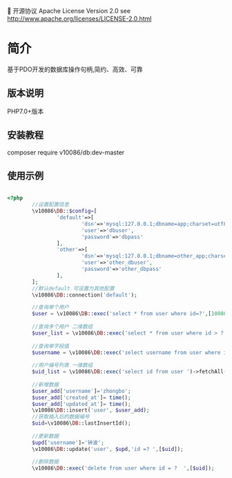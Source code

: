 📃 开源协议 Apache License Version 2.0 see http://www.apache.org/licenses/LICENSE-2.0.html
# 简介

基于PDO开发的数据库操作句柄,简约、高效、可靠 


版本说明
--------------------------------------------------------------------------

PHP7.0+版本

安装教程
--------------------------------------------------------------------------

composer require v10086/db:dev-master

使用示例
--------------------------------------------------------------------------


```php

<?php
        //设置配置信息
        \v10086\DB::$config=[
                'default'=>[
                        'dsn'=>'mysql:127.0.0.1;dbname=app;charset=utf8mb4;collation=utf8mb4_unicode_ci',
                        'user'=>'dbuser',
                        'password'=>'dbpass'
                ],
                'other'=>[
                        'dsn'=>'mysql:127.0.0.1;dbname=other_app;charset=utf8mb4;collation=utf8mb4_unicode_ci',
                        'user'=>'other_dbuser',
                        'password'=>'other_dbpass'
                ],
        ];
        //默认default 可设置为其他配置
        \v10086\DB::connection('default');

        //查询单个用户
        $user = \v10086\DB::exec('select * from user where id=?',[10086])->fetch();
        
        //查询多个用户 二维数组
        $user_list = \v10086\DB::exec('select * from user where id > ?',[100])->fetchAll();
        
        //查询单字段值
        $username = \v10086\DB::exec('select username from user where id=?',[10086])->fetch(\PDO::FETCH_COLUMN, 0);
        
        //用户编号列表 一维数组
        $uid_list = \v10086\DB::exec('select id from user ')->fetchAll(\PDO::FETCH_COLUMN, 0);
        
        //新增数据
        $user_add['username']='zhongbo';
        $user_add['created_at']= time();
        $user_add['updated_at']= time();
        \v10086\DB::insert('user', $user_add);
        //获取插入后的数据编号
        $uid=\v10086\DB::lastInsertId();
        
        //更新数据
        $upd['username']='钟波';
        \v10086\DB::update('user', $upd,'id =? ',[$uid]);
        
        //删除数据
        \v10086\DB::exec('delete from user where id = ?  ',[$uid]);



```